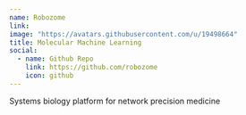 ```yaml
---
name: Robozome
link:
image: "https://avatars.githubusercontent.com/u/19498664"
title: Molecular Machine Learning
social:
  - name: Github Repo
    link: https://github.com/robozome
    icon: github
---
```


Systems biology platform for network precision medicine